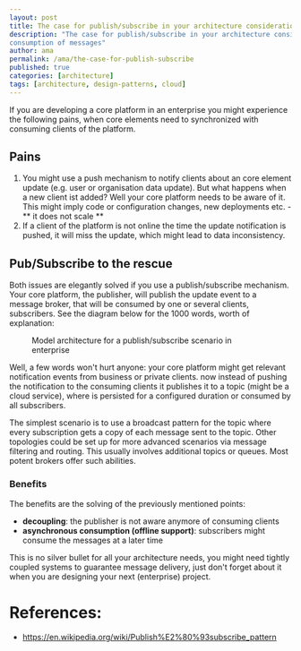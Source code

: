 ```yaml
---
layout: post
title: The case for publish/subscribe in your architecture considerations
description: "The case for publish/subscribe in your architecture considerations: loose coupling and asynchronous
consumption of messages"
author: ama
permalink: /ama/the-case-for-publish-subscribe
published: true
categories: [architecture]
tags: [architecture, design-patterns, cloud]
---
```


If you are developing a core platform in an enterprise you might experience the following pains, when core elements
need to synchronized with consuming clients of the platform.

## Pains

1. You might use a push mechanism to notify clients about an core element update (e.g. user or organisation data update).
 But what happens when a new client ist added? Well your core platform needs to be aware of it. This might imply code or configuration changes,
 new deployments etc. - ** it does not scale **
2. If a client of the platform is not online the time the update notification is pushed, it will miss the update, which might lead to data inconsistency.

## Pub/Subscribe to the rescue

Both issues are elegantly solved if you use a publish/subscribe mechanism. Your core platform, the publisher, will publish the update event to a message
broker, that will be consumed by one or several clients, subscribers. See the diagram below for the 1000 words, worth of explanation:

<!--more-->
<figure>
   	<img src="http://www.codingpedia.org/images/posts/publish-subscribe-architecture/publish-subscribe-architecture.png" alt="" />
   	<figcaption>Model architecture for a publish/subscribe scenario in enterprise</figcaption>
</figure>

Well, a few words won't hurt anyone: your core platform might get relevant notification events from business or private clients.
now instead of pushing the notification to the consuming clients it publishes it to a topic (might be a cloud service), where is persisted
for a configured duration or consumed by all subscribers.

The simplest scenario is to use a broadcast pattern for the topic where every subscription gets a copy of each message sent to the topic. Other topologies 
could be set up for more advanced scenarios via message filtering and routing. This usually involves additional topics or queues. Most potent brokers offer
such abilities.


### Benefits

The benefits are the solving of the previously mentioned points:
- **decoupling**: the publisher is not aware anymore of consuming clients
- **asynchronous consumption (offline support)**: subscribers might consume the messages at a later time

This is no silver bullet for all your architecture needs, you might need tightly coupled systems to guarantee message delivery, 
just don't forget about it when you are designing your next (enterprise) project.

# References:

* https://en.wikipedia.org/wiki/Publish%E2%80%93subscribe_pattern
